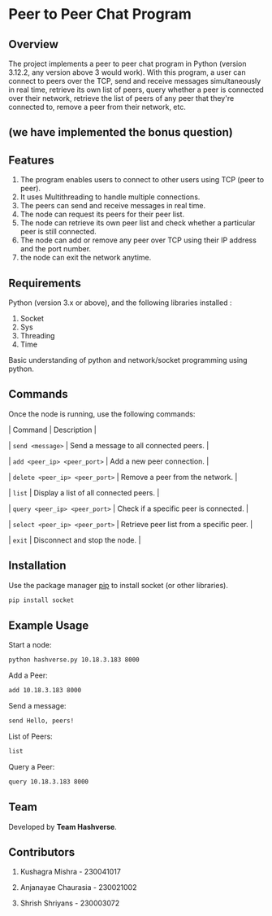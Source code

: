 # Peer to Peer Chat Program

## Overview

The project implements a peer to peer chat program in Python (version 3.12.2, any version above 3 would work).
With this program, a user can connect to peers over the TCP, send and receive messages simultaneously in real time, retrieve its own list of peers, query whether a peer is connected over their network, retrieve the list of peers of any peer that they're connected to, remove a peer from their network, etc.
## (we have implemented the bonus question)

## Features
1) The program enables users to connect to other users using TCP (peer to peer).
2) It uses Multithreading to handle multiple connections.
3) The peers can send and receive messages in real time.
4) The node can request its peers for their peer list.
5) The node can retrieve its own peer list and check whether a particular peer is still connected.
6) The node can add or remove any peer over TCP using their IP address and the port number.
7) the node can exit the network anytime.

## Requirements 
Python (version 3.x or above), and the following libraries installed :  
1) Socket     
2) Sys  
3) Threading   
4) Time

Basic understanding of python and network/socket programming using python.

## Commands
Once the node is running, use the following commands:

| Command  | Description |

| `send <message>` | Send a message to all connected peers. |

| `add <peer_ip> <peer_port>` | Add a new peer connection. |

| `delete <peer_ip> <peer_port>` | Remove a peer from the network. |

| `list` | Display a list of all connected peers. |

| `query <peer_ip> <peer_port>` | Check if a specific peer is connected. |

| `select <peer_ip> <peer_port>` | Retrieve peer list from a specific peer. |

| `exit` | Disconnect and stop the node. |


## Installation

Use the package manager [pip](https://pip.pypa.io/en/stable/) to install socket (or other libraries).

```bash
pip install socket
```

## Example Usage
Start a node:
```sh
python hashverse.py 10.18.3.183 8000
```
Add a Peer:
```sh
add 10.18.3.183 8000
```
Send a message:
```sh
send Hello, peers!
```
List of Peers:
```sh
list
```
Query a Peer:
```sh
query 10.18.3.183 8000
```





## Team
Developed by **Team Hashverse**.

## Contributors
1) Kushagra Mishra - 230041017

2) Anjanayae Chaurasia - 230021002

3) Shrish Shriyans - 230003072

